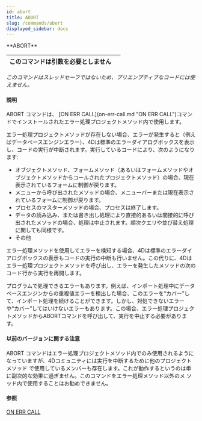 ```yaml
---
id: abort
title: ABORT
slug: /commands/abort
displayed_sidebar: docs
---
```


<!--REF #_command_.ABORT.Syntax-->**ABORT**<!-- END REF-->
<!--REF #_command_.ABORT.Params-->
| このコマンドは引数を必要としません |  |
| --- | --- |

<!-- END REF-->

*このコマンドはスレッドセーフではないため、プリエンプティブなコードには使えません。*


#### 説明 

<!--REF #_command_.ABORT.Summary-->ABORT コマンドは、 [ON ERR CALL](on-err-call.md "ON ERR CALL")コマンドでインストールされたエラー処理プロジェクトメソッド内で使用します。<!-- END REF-->

エラー処理プロジェクトメソッドが存在しない場合、エラーが発生すると（例えばデータベースエンジンエラー）、4Dは標準のエラーダイアログボックスを表示し、コードの実行が中断されます。実行しているコードにより、次のようになります:

* オブジェクトメソッド、フォームメソッド（あるいはフォームメソッドやオブジェクトメソッドからコールされたプロジェクトメソッド）の場合、現在表示されているフォームに制御が戻ります。
* メニューから呼び出されたメソッドの場合、メニューバーまたは現在表示されているフォームに制御が戻ります。
* プロセスのマスターメソッドの場合、プロセスは終了します。
* データの読み込み、または書き出し処理により直接的あるいは間接的に呼び出されたメソッドの場合、処理は中止されます。順次クエリや並び替え処理に関しても同様です。
* その他

エラー処理メソッドを使用してエラーを検知する場合、4Dは標準のエラーダイアログボックスの表示もコードの実行の中断も行いません。この代りに、4Dはエラー処理プロジェクトメソッドを呼び出し、エラーを発生したメソッドの次のコード行から実行を再開します。

プログラムで処理できるエラーもあります。例えば、インポート処理中にデータベースエンジンからの重複値エラーを検出した場合、このエラーを“カバー”して、インポート処理を続けることができます。しかし、対処できないエラーや“カバー”してはいけないエラーもあります。この場合、エラー処理プロジェクトメソッドからABORTコマンドを呼び出して、実行を中止する必要があります。

#### 以前のバージョンに関する注意 

ABORT コマンドはエラー処理プロジェクトメソッド内でのみ使用されるようになっていますが、4Dコミュニティには実行を中断するために他のプロジェクトメソッド で使用しているメンバーも存在します。これが動作するというのは単に副次的な効果に過ぎません。このコマンドをエラー処理メソッド以外のメ ソッド内で使用することはお勧めできません。

#### 参照 

[ON ERR CALL](on-err-call.md)  
